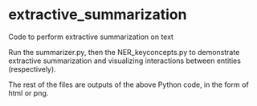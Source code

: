 # extractive_summarization
Code to perform extractive summarization on text

Run the summarizer.py, then the NER_keyconcepts.py to demonstrate extractive summarization and visualizing interactions between entities (respectively).

The rest of the files are outputs of the above Python code, in the form of html or png.
